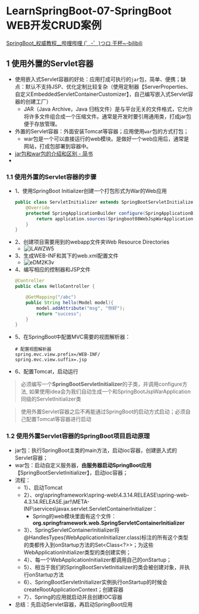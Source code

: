 #  LearnSpringBoot-07-SpringBoot WEB开发CRUD案例

[SpringBoot_权威教程__哔哩哔哩 (゜-゜)つロ 干杯~-bilibili](https://www.bilibili.com/video/BV1Et411Y7tQ?p=4)

## 1 使用外置的Servlet容器
- 使用嵌入式Servlet容器的好处：应用打成可执行的`jar`包，简单、便携；缺点：默认不支持JSP、优化定制比较复杂（使用定制器【ServerProperties、自定义EmbeddedServletContainerCustomizer】，自己编写嵌入式Servlet容器的创建工厂）
   - JAR（Java Archive，Java 归档文件）是与平台无关的文件格式，它允许将许多文件组合成一个压缩文件。通常是开发时要引用通用类，打成jar包便于存放管理。
- 外置的Servlet容器：外面安装Tomcat等容器；应用使用`war`包的方式打包；
   - war包是一个可以直接运行的web模块。是做好一个web应用后，通常是网站，打成包部署到容器中。
- [jar包和war包的介绍和区别 - 简书](https://www.jianshu.com/p/3b5c45e8e5bd)
- 
   
### 1.1 使用外置的Servlet容器的步骤
- 1、使用SpringBoot Initializer创建一个打包形式为War的Web应用
    ```java
    public class ServletInitializer extends SpringBootServletInitializer {
        @Override
        protected SpringApplicationBuilder configure(SpringApplicationBuilder application) {
            return application.sources(Springboot08WebJspWarApplication.class);
        }
    }
    ```
- 2、创建项目需要用到的webapp文件夹Web Resource Directories
    - ![iLAWZW5](https://i.imgur.com/iLAWZW5.png)
- 3、生成WEB-INF和其下的web.xml配置文件
    - ![eDM2K3v](https://i.imgur.com/eDM2K3v.png)
- 4、编写相应的控制器和JSP文件
    ```java
    @Controller
    public class HelloController {
    
        @GetMapping("/abc")
        public String hello(Model model){
            model.addAttribute("msg", "你好");
            return "success";
        }
    }
    ```
- 5、在SpringBoot中配置MVC需要的视图解析器：
    ```properties
    # 配置视图解析器
    spring.mvc.view.prefix=/WEB-INF/
    spring.mvc.view.suffix=.jsp
    ```
- 6、配置Tomcat，启动运行

> 必须编写一个**SpringBootServletInitializer**的子类，并调用configure方法, 如果使用idea会为我们自动生成一个和SpringBootJspWarApplication同级的ServletInitializer类

> 使用外置Servlet容器之后不再能通过SpringBoot的启动方式启动；必须自己配置Tomcat等容器进行启动

### 1.2 使用外置Servlet容器的SpringBoot项目启动原理
- jar包：执行SpringBoot主类的main方法，启动ioc容器，创建嵌入式的Servlet容器；
- war包：启动自定义服务器，**由服务器启动SpringBoot应用**【SpringBootServletInitializer】，启动ioc容器；
- 流程：
    - 1）、启动Tomcat
    - 2）、org\springframework\spring-web\4.3.14.RELEASE\spring-web-4.3.14.RELEASE.jar!\META-INF\services\javax.servlet.ServletContainerInitializer：
        - Spring的web模块里面有这个文件：**org.springframework.web.SpringServletContainerInitializer**
    - 3）、SpringServletContainerInitializer将@HandlesTypes(WebApplicationInitializer.class)标注的所有这个类型的类都传入到onStartup方法的Set<Class<?>>；为这些WebApplicationInitializer类型的类创建实例；
    - 4）、每一个WebApplicationInitializer都调用自己的onStartup；
    - 5）、相当于我们的SpringBootServletInitializer的类会被创建对象，并执行onStartup方法
    - 6）、SpringBootServletInitializer实例执行onStartup的时候会createRootApplicationContext；创建容器
    - 7）、Spring的应用就启动并且创建IOC容器
- 总结：先启动Servlet容器，再启动SpringBoot应用

    
    
    
    
    
    
    
    
    
    
    
    
    
    
    
    
    
    
    
    
    
    
    
    
    